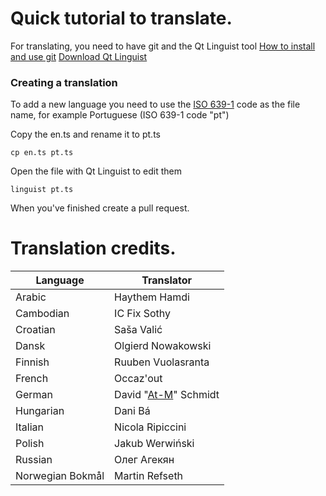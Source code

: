 Quick tutorial to translate.
==================================
For translating, you need to have git and the Qt Linguist tool
[How to install and use git](https://help.github.com/articles/set-up-git/)
[Download Qt Linguist](https://github.com/lelegard/qtlinguist-installers/releases)


### Creating a translation
To add a new language you need to use the [ISO 639-1](https://en.wikipedia.org/wiki/List_of_ISO_639-1_codes) code as the file name, for example Portuguese (ISO 639-1 code "pt")

Copy the en.ts and rename it to pt.ts

    cp en.ts pt.ts

Open the file with Qt Linguist to edit them

    linguist pt.ts

When you've finished create a pull request.

Translation credits.
==================================
| Language | Translator |
| --- | --- |
| Arabic        | Haythem Hamdi|
| Cambodian	    | IC Fix Sothy|
| Croatian      | Saša Valić|
| Dansk         | Olgierd Nowakowski|
| Finnish	    | Ruuben Vuolasranta|
| French        | Occaz'out|
| German        | David "[At-M](https://github.com/At-M)" Schmidt|
| Hungarian     | Dani Bá|
| Italian	    | Nicola Ripiccini|
| Polish        | Jakub Werwiński|
| Russian       | Олег Агекян|
| Norwegian Bokmål | Martin Refseth|

